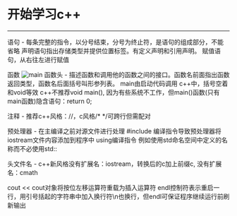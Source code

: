 # **开始学习c++**

***

语句 - 每条完整的指令，以分号结束，分号为终止符，是语句的组成部分，不能省略
    声明语句指出存储类型并提供位置标签。有定义声明和引用声明。
    赋值语句，从右往左进行赋值

函数
![main]()
函数头 - 描述函数和调用他的函数之间的接口。函数名前面指出函数返回类型，函数名后面括号叫形参列表。
    main由启动代码调用
    c++中，括号空着和void等效
    c++不推荐void main(), 因为有些系统不工作，但main()函数(只有main函数)隐含语句：return 0;

注释 - 推荐c++风格：//，c风格/* */可跨行但需配对

预处理器 - 在主编译之前对源文件进行处理
    #include 编译指令导致预处理器将iostream文件内容添加到程序中
    using编译指令 例如使用std命名空间中定义的名称而不必使用std::

头文件名 - c++新风格没有扩展名：iostream，转换后的c加上前缀c, 没有扩展名：cmath

cout
    << cout对象将按位左移运算符重载为插入运算符
    endl控制符表示重启一行，用引号括起的字符串中加入换行符\n也换行，但endl可保证程序继续运行前刷新输出
    
